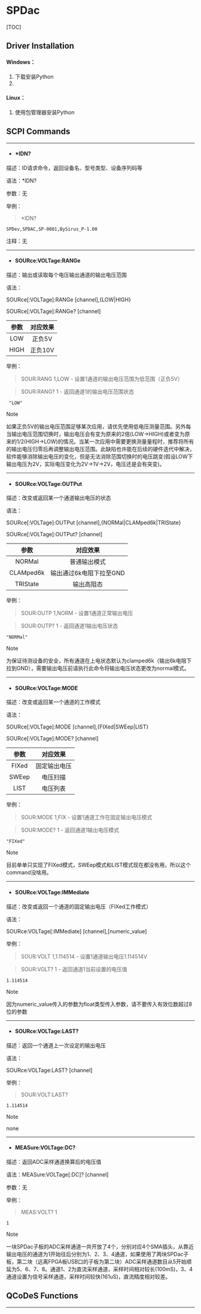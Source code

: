 # SPDac

[TOC]

## Driver Installation

#### Windows：

1. 下载安装Python
2. 

#### Linux：

1. 使用包管理器安装Python

## SCPI Commands

------

- #### *IDN?

描述：ID请求命令，返回设备名、型号类型、设备序列码等

语法：*IDN?

参数：无

举例：

> *IDN?

`SPDev,SPDAC,SP-0001,BySirus_P-1.00`

注释：无

------

- #### SOURce:VOLTage:RANGe


描述：输出或读取每个电压输出通道的输出电压范围

语法：

SOURce[:VOLTage]:RANGe  [channel],{LOW|HIGH}

SOURce[:VOLTage]:RANGe? [channel]

| 参数  | 对应效果 |
| :---: | :------: |
|  LOW  |  正负5V  |
| HIGH  | 正负10V  |

举例：

> SOUR:RANG 1,LOW	- 设置1通道的输出电压范围为低范围（正负5V）

> SOUR:RANG? 1	       - 返回通道1的输出电压范围状态 

`` "LOW"``

> [!NOTE]
>
> 如果正负5V的输出电压范围足够某次应用，请优先使用低电压测量范围。另外每当输出电压范围切换时，输出电压会有变为原来的2倍(LOW->HIGH)或者变为原来的1/2(HIGH->LOW)的情况。当某一次应用中需要更换测量量程时，推荐将所有的输出电压归零后再调整输出电压范围。此缺陷也许能在后续的硬件迭代中解决，软件能够消除输出电压的变化，但是无法消除范围切换时的电压跳变(假设LOW下输出电压为2V，实际电压变化为2V->1V->2V，电压还是会有突变)。

------

- #### SOURce:VOLTage:OUTPut

描述：改变或返回某一个通道输出电压的状态

语法：

SOURce[:VOLTage]:OUTPut [channel],{NORMal|CLAMped6k|TRIState}

SOURce[:VOLTage]:OUTPut? [channel]

|   参数    |        对应效果         |
| :-------: | :---------------------: |
|  NORMal   |      普通输出模式       |
| CLAMped6k | 输出通过6k电阻下拉至GND |
| TRIState  |       输出高阻态        |

举例：

> SOUR:OUTP 1,NORM	- 设置1通道正常输出电压

> SOUR:OUTP? 1		  - 返回通道1输出电压状态

``"NORMal"``

> [!NOTE]
> 
> 为保证待测设备的安全，所有通道在上电状态默认为clamped6k（输出6k电阻下拉到GND），需要输出电压前请执行此命令将输出电压状态更改为normal模式。

------

- #### SOURce:VOLTage:MODE

描述：改变或返回某一个通道的工作模式

语法：

SOURce[:VOLTage]:MODE [channel],{FIXed|SWEep|LIST}

SOURce[:VOLTage]:MODE? [channel]

| 参数  |   对应效果   |
| :---: | :----------: |
| FIXed | 固定输出电压 |
| SWEep |   电压扫描   |
| LIST  |   电压列表   |

举例：

>SOUR:MODE 1,FIX	- 设置1通道工作在固定输出电压模式

>SOUR:MODE? 1	    - 返回通道1输出电压模式

`"FIXed"`

> [!NOTE]
> 
> 目前单单只实现了FIXed模式，SWEep模式和LIST模式现在都没有用，所以这个command没啥用。

------

- #### SOURce:VOLTage:IMMediate

描述：改变或返回一个通道的固定输出电压（FIXed工作模式）

语法：

SOURce:VOLTage[:IMMediate] [channel],[numeric_value]

举例：

>SOUR:VOLT 1,1.114514	- 设置1通道输出电压1.114514V

>SOUR:VOLT? 1		      - 返回通道1当前设置的电压值

`1.114514`

> [!NOTE]
> 
> 因为numeric_value传入的参数为float类型传入参数，请不要传入有效位数超过8位的参数

------

- #### SOURce:VOLTage:LAST?

描述：返回一个通道上一次设定的输出电压

语法：

SOURce:VOLTage:LAST? [channel]

举例：

>SOUR:VOLT:LAST?

`1.114514`

> [!NOTE]
> 
> none

------

- #### MEASure:VOLTage:DC?

描述：返回ADC采样通道换算后的电压值

语法：MEASure:VOLTage[:DC]? [channel]

参数：无

举例：

>MEAS:VOLT? 1

`1`

> [!NOTE]
>
> 一块SPDac子板的ADC采样通道一共开放了4个，分别对应4个SMA插头，从靠近输出电压的通道为1开始往后分别为1、2、3、4通道，如果使用了两块SPDac子板，第二块（远离FPGA板USB口的子板为第二块）ADC采样通道数目从5开始顺延为5、6、7、8。通道1、2为直流采样通道，采样时间相对较长(100mS)，3、4通道设置为信号采样通道，采样时间较快(161uS)，直流精度相对较差。 

## QCoDeS Functions

------
